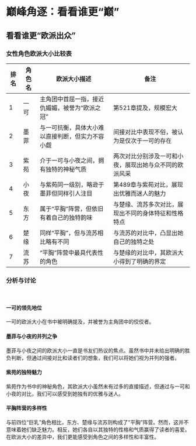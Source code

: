 # 巅峰角逐：看看谁更“巅”
## 看看谁更“欧派出众”


### 女性角色欧派大小比较表


| 排名 | 角色名 | 欧派大小描述 | 备注 |
| --- | --- | --- | --- |
| 1 | 一可 | 主角团中首屈一指，接近仇媚媚，被誉为“欧派之冠” | 第521章提及，规模宏大 |
| 2 | 墨菲 | 与一可抗衡，具体大小难以直接判断，但实力不容小觑 | 间接对比中表现不俗，被认为是仅次于一可的存在 |
| 3 | 紫苑 | 介于一可与小夜之间，拥有独特的神秘气质 | 两次对比分别涉及一可和小夜，展现出她与众不同的欧派风采 |
| 4 | 小夜 | 与紫苑同一级别，略逊于墨菲但同样引人注目 | 第489章与紫苑对比，展现出优雅而迷人的魅力 |
| 5 | 东方 | 属于“平胸”阵营，但依旧有着自己的独特韵味 | 与楚缘、流苏多次对比，展现出不同的身体特征和性格特点 |
| 6 | 楚缘 | 同样“平胸”，但与流苏相比略有不同 | 与流苏的对比中，凸显出她自己的独特之处 |
| 7 | 流苏 | “平胸”阵营中最具代表性的角色 | 与楚缘的对比中，其欧派大小得到了明确的界定 |


### 分析与讨论
<br>

#### 一可的领先地位

一可的欧派大小在书中被明确提及，并被誉为主角团中的佼佼者。

#### 墨菲与小夜的并列之争

墨菲与小夜之间的欧派大小一直是书友们热议的焦点。虽然书中并未给出明确的胜负判断，但通过间接对比和读者们的想象，我们可以将她们视为并列的强者。

#### 紫苑的独特魅力

紫苑作为书中的神秘角色，其欧派大小虽然未有过多的直接描述，但通过与一可和小夜的对比，我们可以感受到她独有的优雅与迷人。

#### 平胸阵营的多样性

与前四位“巨乳”角色相比，东方、楚缘与流苏则构成了“平胸”阵营。然而，这并不意味着她们缺乏魅力。相反，她们各自以其独特的性格和气质赢得了读者的喜爱。在欧派大小的差异中，我们更能感受到角色之间的多样性和丰富性。
